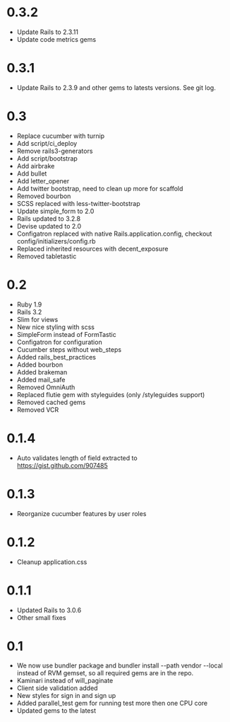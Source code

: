 # 0.3.2

* Update Rails to 2.3.11
* Update code metrics gems


# 0.3.1

* Update Rails to 2.3.9 and other gems to latests versions. See git log.

# 0.3

* Replace cucumber with turnip
* Add script/ci_deploy
* Remove rails3-generators
* Add script/bootstrap
* Add airbrake
* Add bullet
* Add letter_opener
* Add twitter bootstrap, need to clean up more for scaffold
* Removed bourbon
* SCSS replaced with less-twitter-bootstrap
* Update simple_form to 2.0
* Rails updated to 3.2.8
* Devise updated to 2.0
* Configatron replaced with native Rails.application.config, checkout config/initializers/config.rb
* Replaced inherited resources with decent_exposure
* Removed tabletastic

# 0.2

* Ruby 1.9
* Rails 3.2
* Slim for views
* New nice styling with scss
* SimpleForm instead of FormTastic
* Configatron for configuration
* Cucumber steps without web_steps
* Added rails_best_practices
* Added bourbon
* Added brakeman
* Added mail_safe
* Removed OmniAuth
* Replaced flutie gem with styleguides (only /styleguides support)
* Removed cached gems
* Removed VCR

# 0.1.4

* Auto validates length of field extracted to https://gist.github.com/907485

# 0.1.3

* Reorganize cucumber features by user roles

# 0.1.2

* Cleanup application.css

# 0.1.1

* Updated Rails to 3.0.6
* Other small fixes

# 0.1

* We now use bundler package and bundler install --path vendor --local instead of RVM gemset, so all required gems
are in the repo.
* Kaminari instead of will_paginate
* Client side validation added
* New styles for sign in and sign up
* Added parallel_test gem for running test more then one CPU core
* Updated gems to the latest
